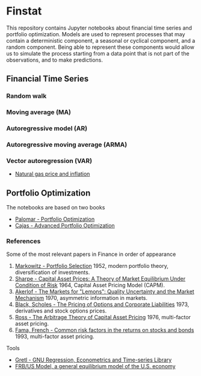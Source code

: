 Finstat
=======
This repository contains Jupyter notebooks about financial time series and portfolio optimization.
Models are used to represent processes that may contain a deterministic component, a seasonal or cyclical component, and a random component. Being able to represent these components would allow us to simulate the process starting from a data point that is not part of the observations, and to make predictions.

## Financial Time Series 

### Random walk

### Moving average (MA)

### Autoregressive model (AR)

### Autoregressive moving average (ARMA)

### Vector autoregression (VAR)
* [Natural gas price and inflation](energy_price_inflation.ipynb)

## Portfolio Optimization
The notebooks are based on two books

* [Palomar - Portfolio Optimization](palomar/README.md)
* [Cajas - Advanced Portfolio Optimization](cajas/README.md)

### References
Some of the most relevant papers in Finance in order of appearance

1. [Markowitz - Portfolio Selection](https://doi.org/10.2307/2975974) 1952, modern portfolio theory, diversification of investments.
2. [Sharpe - Capital Asset Prices: A Theory of Market Equilibrium Under Condition of Risk](https://doi.org/10.1111/j.1540-6261.1964.tb02865.x) 1964, Capital Asset Pricing Model (CAPM).
3. [Akerlof - The Markets for "Lemons": Quality Uncertainty and the Market Mechanism](https://www.jstor.org/stable/1879431) 1970, asymmetric information in markets.
4. [Black, Scholes - The Pricing of Options and Corporate Liabilities](https://doi.org/10.1142/9789814759588_0001) 1973, derivatives and stock options prices.
5. [Ross - The Arbitrage Theory of Capital Asset Pricing](https://www.sciencedirect.com/science/article/abs/pii/0022053176900466?via%3Dihub) 1976, multi-factor asset pricing.
6. [Fama, French - Common risk factors in the returns on stocks and bonds](https://www.sciencedirect.com/science/article/abs/pii/0304405X93900235) 1993, multi-factor asset pricing.

Tools
* [Gretl - GNU Regression, Econometrics and Time-series Library](https://gretl.sourceforge.net/)
* [FRB/US Model, a general equilibrium model of the U.S. economy](https://www.federalreserve.gov/econres/us-models-about.htm)
